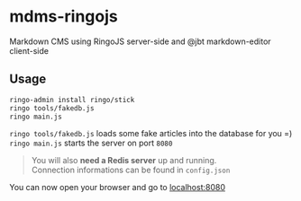 mdms-ringojs
============

Markdown CMS using RingoJS server-side and @jbt markdown-editor client-side

## Usage
```sh
ringo-admin install ringo/stick
ringo tools/fakedb.js
ringo main.js
```

`ringo tools/fakedb.js` loads some fake articles into the database for you =)  
`ringo main.js` starts the server on port `8080`

> You will also **need a Redis server** up and running.  
> Connection informations can be found in `config.json`

You can now open your browser and go to [localhost:8080](http://localhost:8080)
